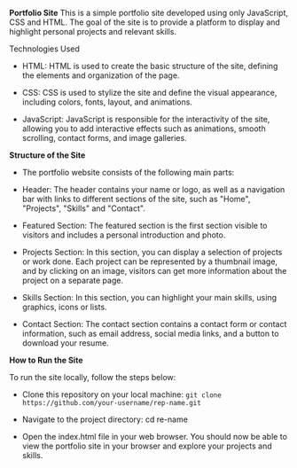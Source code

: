 
**Portfolio Site**
This is a simple portfolio site developed using only JavaScript, CSS and HTML. The goal of the site is to provide a platform to display and highlight personal projects and relevant skills.

Technologies Used
- HTML: HTML is used to create the basic structure of the site, defining the elements and organization of the page.

- CSS: CSS is used to stylize the site and define the visual appearance, including colors, fonts, layout, and animations.

- JavaScript: JavaScript is responsible for the interactivity of the site, allowing you to add interactive effects such as animations, smooth scrolling, contact forms, and image galleries.

**Structure of the Site**
- The portfolio website consists of the following main parts:

- Header: The header contains your name or logo, as well as a navigation bar with links to different sections of the site, such as "Home", "Projects", "Skills" and "Contact".

- Featured Section: The featured section is the first section visible to visitors and includes a personal introduction and photo.

- Projects Section: In this section, you can display a selection of projects or work done. Each project can be represented by a thumbnail image, and by clicking on an image, visitors can get more information about the project on a separate page.

- Skills Section: In this section, you can highlight your main skills, using graphics, icons or lists.

- Contact Section: The contact section contains a contact form or contact information, such as email address, social media links, and a button to download your resume.

**How to Run the Site**

To run the site locally, follow the steps below:

- Clone this repository on your local machine:
`git clone https://github.com/your-username/rep-name.git`

- Navigate to the project directory:
cd re-name

- Open the index.html file in your web browser.
You should now be able to view the portfolio site in your browser and explore your projects and skills.
